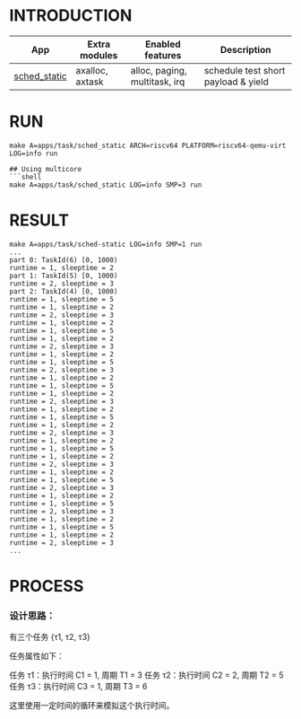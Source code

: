 # INTRODUCTION

| App | Extra modules | Enabled features | Description |
|-|-|-|-|
| [sched_static](../apps/task/sched_static/) | axalloc, axtask | alloc, paging, multitask, irq | schedule test short payload & yield|

# RUN
```shell
make A=apps/task/sched_static ARCH=riscv64 PLATFORM=riscv64-qemu-virt LOG=info run

## Using multicore
```shell
make A=apps/task/sched_static LOG=info SMP=3 run
```

# RESULT
```
make A=apps/task/sched-static LOG=info SMP=1 run
...
part 0: TaskId(6) [0, 1000)
runtime = 1, sleeptime = 2
part 1: TaskId(5) [0, 1000)
runtime = 2, sleeptime = 3
part 2: TaskId(4) [0, 1000)
runtime = 1, sleeptime = 5
runtime = 1, sleeptime = 2
runtime = 2, sleeptime = 3
runtime = 1, sleeptime = 2
runtime = 1, sleeptime = 5
runtime = 1, sleeptime = 2
runtime = 2, sleeptime = 3
runtime = 1, sleeptime = 2
runtime = 1, sleeptime = 5
runtime = 2, sleeptime = 3
runtime = 1, sleeptime = 2
runtime = 1, sleeptime = 5
runtime = 1, sleeptime = 2
runtime = 2, sleeptime = 3
runtime = 1, sleeptime = 2
runtime = 1, sleeptime = 5
runtime = 1, sleeptime = 2
runtime = 2, sleeptime = 3
runtime = 1, sleeptime = 2
runtime = 1, sleeptime = 5
runtime = 1, sleeptime = 2
runtime = 2, sleeptime = 3
runtime = 1, sleeptime = 2
runtime = 1, sleeptime = 5
runtime = 2, sleeptime = 3
runtime = 1, sleeptime = 2
runtime = 1, sleeptime = 5
runtime = 2, sleeptime = 3
runtime = 1, sleeptime = 2
runtime = 1, sleeptime = 5
runtime = 1, sleeptime = 2
runtime = 2, sleeptime = 3
... 
```
# PROCESS

### 设计思路：

有三个任务 {τ1, τ2, τ3}

任务属性如下：

任务 τ1：执行时间 C1 = 1, 周期 T1 = 3
任务 τ2：执行时间 C2 = 2, 周期 T2 = 5
任务 τ3：执行时间 C3 = 1, 周期 T3 = 6

这里使用一定时间的循环来模拟这个执行时间。